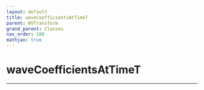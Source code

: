 ```yaml
---
layout: default
title: waveCoefficientsAtTimeT
parent: WVTransform
grand_parent: Classes
nav_order: 180
mathjax: true
---
```


#  waveCoefficientsAtTimeT




---

